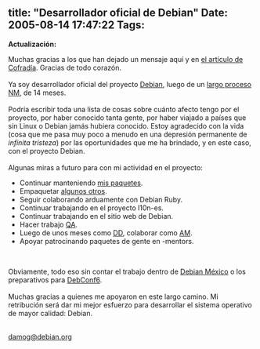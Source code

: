 title: "Desarrollador oficial de Debian"
Date: 2005-08-14 17:47:22
Tags: 
---
<strong>Actualización:</strong><p> Muchas gracias a los que han dejado un mensaje aquí y en <a href="http://www.cofradia.org/modules.php?name=News&amp;file=article&amp;sid=14797&amp;mode=nested&amp;order=0&amp;thold=0" target="_blank">el artículo de Cofradía</a>. Gracias de todo corazón.<br/><br/>
Ya soy desarrollador oficial del proyecto <a target="_blank" href="http://www.debian.org">Debian</a>, luego de un <a target="_blank" href="http://nm.debian.org/nmstatus.php?email=damog%40damog.net">largo proceso</a> <a target="_blank" href="http://www.debian.org/devel/join/newmaint">NM</a>, de 14 meses.<br/><br/>
Podría escribir toda una lista de cosas sobre cuánto afecto tengo por
el proyecto, por haber conocido tanta gente, por haber viajado a países
que sin Linux o Debian jamás hubiera conocido. Estoy agradecido con la
vida (cosa que me pasa muy poco a menudo en una depresión permanente de
<em>infinita tristeza</em>) por las oportunidades que me ha brindado, y en este
caso, con el proyecto Debian.<br/><br/>
Algunas miras a futuro para con mi actividad en el proyecto:<br/></p>
<ul>
<li>Continuar manteniendo <a target="_blank" href="http://qa.debian.org/developer.php?login=damog@damog.net">mis paquetes</a>.</li>
<li>Empaquetar <a target="_blank" href="http://qa.debian.org/developer.php?wnpp=damog@damog.net">algunos otros</a>.</li>
<li>Seguir colaborando arduamente con Debian Ruby.</li>
<li>Continuar trabajando en el proyecto l10n-es.</li>
<li>Continuar trabajando en el sitio web de Debian.</li>
<li>Hacer trabajo <a target="_blank" href="http://qa.debian.org">QA</a>.</li>
<li>Luego de unos meses como <a target="_blank" href="http://www.debian.org/devel/join/newmaint#Member">DD</a>, colaborar como <a target="_blank" href="http://www.debian.org/devel/join/newmaint#AppMan">AM</a>.</li>
<li>Apoyar patrocinando paquetes de gente en -mentors.<br/>
</li>
</ul>
<br/><p>
Obviamente, todo eso sin contar el trabajo dentro de <a target="_blank" href="http://www.debianmexico.org">Debian México</a> o los preparativos para <a target="_blank" href="http://wiki.debian.net/?DebConf6">DebConf6</a>.<br/><br/>
Muchas gracias a quienes me apoyaron en este largo camino. Mi
retribución será dar mi mejor esfuerzo para desarrollar el sistema
operativo de mayor calidad: Debian.<br/><br/></p>
<a target="_blank" href="mailto:damog@debian.org">damog@debian.org</a><br/><br/><br/><br/>
